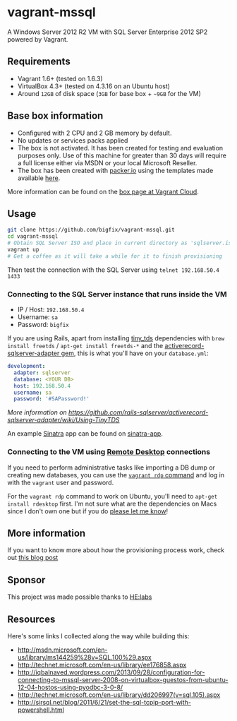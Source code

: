 # vagrant-mssql

A Windows Server 2012 R2 VM with SQL Server Enterprise 2012 SP2 powered by Vagrant.

## Requirements

* Vagrant 1.6+ (tested on 1.6.3)
* VirtualBox 4.3+ (tested on 4.3.16 on an Ubuntu host)
* Around `12GB` of disk space (`3GB` for base box + `~9GB` for the VM)

## Base box information

* Configured with 2 CPU and 2 GB memory by default.
* No updates or services packs applied
* The box is not activated. It has been created for testing and evaluation
  purposes only. Use of this machine for greater than 30 days will require a
  full license either via MSDN or your local Microsoft Reseller.
* The box has been created with [packer.io](http://www.packer.io/) using the
  templates made available [here](https://github.com/opentable/packer-images).

More information can be found on the [box page at Vagrant Cloud](https://vagrantcloud.com/opentable/boxes/win-2012r2-standard-amd64-nocm).

## Usage

```sh
git clone https://github.com/bigfix/vagrant-mssql.git
cd vagrant-mssql
# Obtain SQL Server ISO and place in current directory as 'sqlserver.iso'
vagrant up
# Get a coffee as it will take a while for it to finish provisioning
```

Then test the connection with the SQL Server using `telnet 192.168.50.4 1433`


### Connecting to the SQL Server instance that runs inside the VM

* IP / Host: `192.168.50.4`
* Username: `sa`
* Password: `bigfix`

If you are using Rails, apart from installing [tiny_tds](https://github.com/rails-sqlserver/tiny_tds)
dependencies with `brew install freetds` / `apt-get install freetds-*` and
the [activerecord-sqlserver-adapter gem](https://github.com/rails-sqlserver/activerecord-sqlserver-adapter),
this is what you'll have on your `database.yml`:

```yaml
development:
  adapter: sqlserver
  database: <YOUR DB>
  host: 192.168.50.4
  username: sa
  password: '#SAPassword!'
```

_More information on https://github.com/rails-sqlserver/activerecord-sqlserver-adapter/wiki/Using-TinyTDS_

An example [Sinatra](http://www.sinatrarb.com) app can be found on [sinatra-app](sinatra-app).

### Connecting to the VM using [Remote Desktop](https://en.wikipedia.org/wiki/Remote_Desktop_Protocol) connections

If you need to perform administrative tasks like importing a DB dump or creating
new databases, you can use the [`vagrant rdp` command](http://docs.vagrantup.com/v2/cli/rdp.html)
and log in with the `vagrant` user and password.

For the `vagrant rdp` command to work on Ubuntu, you'll need to `apt-get install rdesktop`
first. I'm not sure what are the dependencies on Macs since I don't own one but
if you do [please let me know](https://github.com/fgrehm/vagrant-mssql-express/issues/new)!

## More information

If you want to know more about how the provisioning process work, check out
[this blog post](http://helabs.com.br/blog/2014/09/19/mssql-on-vagrant/)

## Sponsor

This project was made possible thanks to [HE:labs](http://helabs.com.br/en)

## Resources

Here's some links I collected along the way while building this:

* http://msdn.microsoft.com/en-us/library/ms144259%28v=SQL.100%29.aspx
* http://technet.microsoft.com/en-us/library/ee176858.aspx
* http://iqbalnaved.wordpress.com/2013/09/28/configuration-for-connecting-to-mssql-server-2008-on-virtualbox-guestos-from-ubuntu-12-04-hostos-using-pyodbc-3-0-8/
* http://technet.microsoft.com/en-us/library/dd206997(v=sql.105).aspx
* http://sirsql.net/blog/2011/6/21/set-the-sql-tcpip-port-with-powershell.html
